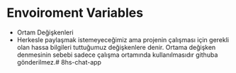 # Envoiroment Variables
- Ortam Değişkenleri
- Herkesle paylaşmak istemeyeceğimiz ama projenin çalışması için gerekli olan hassa bilgileri tuttuğumuz değişkenlere denir. Ortama değişken denmesinin sebebi sadece çalışma ortamında kullanılmasıdır githuba gönderilmez.# 8hs-chat-app
